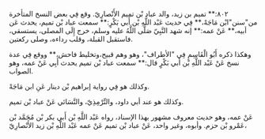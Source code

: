 ٨٠٢:** تميم بن زيد، والد عباد بْن تميم الأَنْصارِيّ. وقع فِي بعض النسخ المتأخرة من"سنن"ابْن مَاجَهْ،** فِي حديث عَبْد اللَّهِ بْن أَبي بَكْرٍ:** سمعت عباد بْن تميم، يحدث عَن أبيه،** عَنْ عمه:** إنه شهد النَّبِيّ صَلَّى اللَّهُ عليه وسلم، خرج إِلَى المصلى، يستسقي، فاستقبل القبلة، وقلب رداءه، وصلى ركعتين.

وهكذا ذكره أَبُو الْقَاسِمِ فِي "الأطراف"، وهو وهم قبيح،وتخليط فاحش،** ووقع فِي عدة نسخ عَنْ عَبْد اللَّهِ بْن أَبي بَكْرٍ قال:** سمعت عباد بْن تميم يحدث أَبِي عَنْ عمه، وهو الصواب.

وكذلك هو فِي رواية إبراهيم بْن دينار عَنِ ابن مَاجَهْ.

وكذلك هو عند أبي داود، والتِّرْمِذِيّ، والنَّسَائي عَنْ عباد بْن تميم.

عَنْ عمه، وهو حديث معروف مشهور بهذا الإسناد، رواه عَبْد اللَّهِ بْن أَبي بكر بْن مُحَمَّد بْن عَمْرو بْن حزم. وأبوه، وغير واحد، عَنْ عباد بْن تميم عَنْ عمه عَبْد اللَّهِ بْن زيد الأَنْصارِيّ،